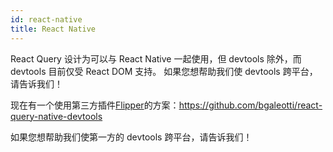 ```yaml
---
id: react-native
title: React Native
---
```


React Query 设计为可以与 React Native 一起使用，但 devtools 除外，而 devtools 目前仅受 React DOM 支持。
如果您想帮助我们使 devtools 跨平台，请告诉我们！

现在有一个使用第三方插件[Flipper](https://fbflipper.com/docs/getting-started/react-native/)的方案：https://github.com/bgaleotti/react-query-native-devtools

如果您想帮助我们使第一方的 devtools 跨平台，请告诉我们！
